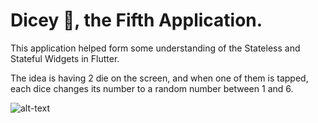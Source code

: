 

# Dicey 🎲, the Fifth Application.

This application helped form some understanding of the Stateless and Stateful Widgets in Flutter.

The idea is having 2 die on the screen, and when one of them is tapped, each dice changes its number to a random number between 1 and 6.

![alt-text](https://media.giphy.com/media/Jn3d6xEIsLqqU4NU0u/giphy.gif)
